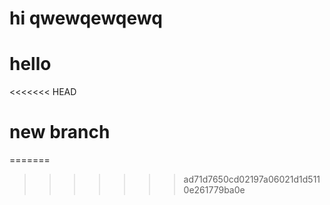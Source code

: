 # hi qwewqewqewq

# hello
<<<<<<< HEAD

# new branch
=======
>>>>>>> ad71d7650cd02197a06021d1d5110e261779ba0e
